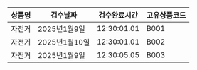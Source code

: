 |상품명|검수날짜|검수완료시간|고유상품코드|
|---|---|---|---|
|자전거|2025년1월9일|12:30:01.01|B001|
|자전거|2025년1월10일|12:30:01.01|B002|
|자전거|2025년1월9일|12:30:05.05|B003|
